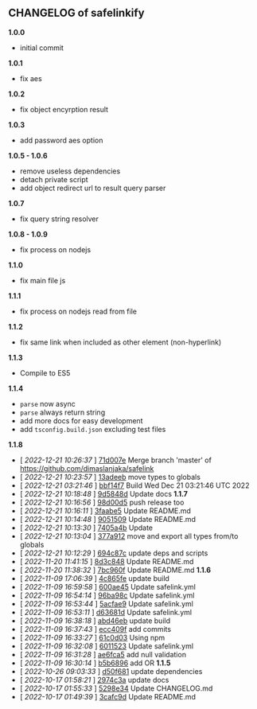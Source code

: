 
## CHANGELOG of safelinkify

**1.0.0**
- initial commit

**1.0.1**
- fix aes

**1.0.2**
- fix object encyrption result

**1.0.3**
- add password aes option

**1.0.5 - 1.0.6**
- remove useless dependencies
- detach private script
- add object redirect url to result query parser

**1.0.7**
- fix query string resolver

**1.0.8 - 1.0.9**
- fix process on nodejs

**1.1.0**
- fix main file js

**1.1.1**
- fix process on nodejs read from file

**1.1.2**
- fix same link when included as other element (non-hyperlink)

**1.1.3**
- Compile to ES5

**1.1.4**
- `parse` now async
- `parse` always return string
- add more docs for easy development
- add `tsconfig.build.json` excluding test files

**1.1.8**
- [ _2022-12-21 10:26:37_ ] [71d007e](https://github.com/dimaslanjaka/safelink/commit/71d007e) Merge branch 'master' of https://github.com/dimaslanjaka/safelink
- [ _2022-12-21 10:23:57_ ] [13adeeb](https://github.com/dimaslanjaka/safelink/commit/13adeeb) move types to globals
- [ _2022-12-21 03:21:46_ ] [bbf14f7](https://github.com/dimaslanjaka/safelink/commit/bbf14f7) Build Wed Dec 21 03:21:46 UTC 2022
- [ _2022-12-21 10:18:48_ ] [9d5848d](https://github.com/dimaslanjaka/safelink/commit/9d5848d) Update docs
**1.1.7**
- [ _2022-12-21 10:16:56_ ] [98d00d5](https://github.com/dimaslanjaka/safelink/commit/98d00d5) push release too
- [ _2022-12-21 10:16:11_ ] [3faabe5](https://github.com/dimaslanjaka/safelink/commit/3faabe5) Update README.md
- [ _2022-12-21 10:14:48_ ] [9051509](https://github.com/dimaslanjaka/safelink/commit/9051509) Update README.md 
- [ _2022-12-21 10:13:30_ ] [7405a4b](https://github.com/dimaslanjaka/safelink/commit/7405a4b) Update 
- [ _2022-12-21 10:13:04_ ] [377a912](https://github.com/dimaslanjaka/safelink/commit/377a912) move and export all types from/to globals 
- [ _2022-12-21 10:12:29_ ] [694c87c](https://github.com/dimaslanjaka/safelink/commit/694c87c) update deps and scripts 
- [ _2022-11-20 11:41:15_ ] [8d3c848](https://github.com/dimaslanjaka/safelink/commit/8d3c848) Update README.md 
- [ _2022-11-20 11:38:32_ ] [7bc960f](https://github.com/dimaslanjaka/safelink/commit/7bc960f) Update README.md
**1.1.6**
- [ _2022-11-09 17:06:39_ ] [4c865fe](https://github.com/dimaslanjaka/safelink/commit/4c865fe) update build 
- [ _2022-11-09 16:59:58_ ] [600ae45](https://github.com/dimaslanjaka/safelink/commit/600ae45) Update safelink.yml
- [ _2022-11-09 16:54:14_ ] [96ba98c](https://github.com/dimaslanjaka/safelink/commit/96ba98c) Update safelink.yml 
- [ _2022-11-09 16:53:44_ ] [5acfae9](https://github.com/dimaslanjaka/safelink/commit/5acfae9) Update safelink.yml 
- [ _2022-11-09 16:53:11_ ] [d63681d](https://github.com/dimaslanjaka/safelink/commit/d63681d) Update safelink.yml
- [ _2022-11-09 16:38:18_ ] [abd46eb](https://github.com/dimaslanjaka/safelink/commit/abd46eb) update build
- [ _2022-11-09 16:37:43_ ] [ecc409f](https://github.com/dimaslanjaka/safelink/commit/ecc409f) add commits
- [ _2022-11-09 16:33:27_ ] [61c0d03](https://github.com/dimaslanjaka/safelink/commit/61c0d03) Using npm
- [ _2022-11-09 16:32:08_ ] [6011523](https://github.com/dimaslanjaka/safelink/commit/6011523) Update safelink.yml
- [ _2022-11-09 16:31:28_ ] [ae6fca5](https://github.com/dimaslanjaka/safelink/commit/ae6fca5) add null validation
- [ _2022-11-09 16:30:14_ ] [b5b6896](https://github.com/dimaslanjaka/safelink/commit/b5b6896) add OR 
**1.1.5**
- [ _2022-10-26 09:03:33_ ] [d50f681](https://github.com/dimaslanjaka/safelink/commit/d50f681) update dependencies
- [ _2022-10-17 01:58:21_ ] [2974c3a](https://github.com/dimaslanjaka/safelink/commit/2974c3a) update docs 
- [ _2022-10-17 01:55:33_ ] [5298e34](https://github.com/dimaslanjaka/safelink/commit/5298e34) Update CHANGELOG.md
- [ _2022-10-17 01:49:39_ ] [3cafc9d](https://github.com/dimaslanjaka/safelink/commit/3cafc9d) Update README.md
